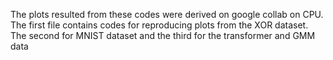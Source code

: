 The plots resulted from these codes were derived on google collab on CPU. The first file contains codes for reproducing plots from the XOR dataset. The second for MNIST dataset and the third for the transformer and GMM data
